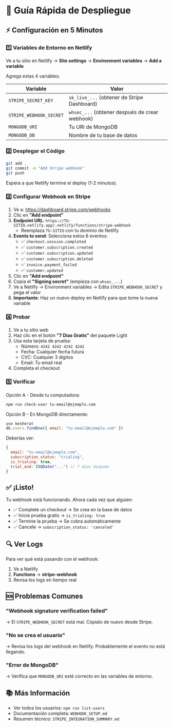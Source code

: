 # 🚀 Guía Rápida de Despliegue

## ⚡ Configuración en 5 Minutos

### 1️⃣ Variables de Entorno en Netlify

Ve a tu sitio en Netlify → **Site settings** → **Environment variables** → **Add a variable**

Agrega estas 4 variables:

| Variable | Valor |
|----------|-------|
| `STRIPE_SECRET_KEY` | `sk_live_...` (obtener de Stripe Dashboard) |
| `STRIPE_WEBHOOK_SECRET` | `whsec_...` (obtener después de crear webhook) |
| `MONGODB_URI` | Tu URI de MongoDB |
| `MONGODB_DB` | Nombre de tu base de datos |

### 2️⃣ Desplegar el Código

```bash
git add .
git commit -m "Add Stripe webhook"
git push
```

Espera a que Netlify termine el deploy (1-2 minutos).

### 3️⃣ Configurar Webhook en Stripe

1. Ve a: https://dashboard.stripe.com/webhooks
2. Clic en **"Add endpoint"**
3. **Endpoint URL**: `https://TU-SITIO.netlify.app/.netlify/functions/stripe-webhook`
   - Reemplaza `TU-SITIO` con tu dominio de Netlify
4. **Events to send**: Selecciona estos 6 eventos:
   - ✅ `checkout.session.completed`
   - ✅ `customer.subscription.created`
   - ✅ `customer.subscription.updated`
   - ✅ `customer.subscription.deleted`
   - ✅ `invoice.payment_failed`
   - ✅ `customer.updated`
5. Clic en **"Add endpoint"**
6. Copia el **"Signing secret"** (empieza con `whsec_...`)
7. Ve a Netlify → Environment variables → Edita `STRIPE_WEBHOOK_SECRET` y pega el valor
8. **Importante**: Haz un nuevo deploy en Netlify para que tome la nueva variable

### 4️⃣ Probar

1. Ve a tu sitio web
2. Haz clic en el botón **"7 Días Gratis"** del paquete Light
3. Usa esta tarjeta de prueba:
   - Número: `4242 4242 4242 4242`
   - Fecha: Cualquier fecha futura
   - CVC: Cualquier 3 dígitos
   - Email: Tu email real
4. Completa el checkout

### 5️⃣ Verificar

Opción A - Desde tu computadora:
```bash
npm run check-user tu-email@ejemplo.com
```

Opción B - En MongoDB directamente:
```javascript
use kesherat
db.users.findOne({ email: "tu-email@ejemplo.com" })
```

Deberías ver:
```javascript
{
  email: "tu-email@ejemplo.com",
  subscription_status: "trialing",
  is_trialing: true,
  trial_end: ISODate("...") // 7 días después
}
```

## ✅ ¡Listo!

Tu webhook está funcionando. Ahora cada vez que alguien:
- ✅ Complete un checkout → Se crea en la base de datos
- ✅ Inicie prueba gratis → `is_trialing: true`
- ✅ Termine la prueba → Se cobra automáticamente
- ✅ Cancele → `subscription_status: 'canceled'`

## 🔍 Ver Logs

Para ver qué está pasando con el webhook:

1. Ve a Netlify
2. **Functions** → **stripe-webhook**
3. Revisa los logs en tiempo real

## 🆘 Problemas Comunes

### "Webhook signature verification failed"
→ El `STRIPE_WEBHOOK_SECRET` está mal. Cópialo de nuevo desde Stripe.

### "No se crea el usuario"
→ Revisa los logs del webhook en Netlify. Probablemente el evento no está llegando.

### "Error de MongoDB"
→ Verifica que `MONGODB_URI` esté correcto en las variables de entorno.

## 📚 Más Información

- Ver todos los usuarios: `npm run list-users`
- Documentación completa: `WEBHOOK_SETUP.md`
- Resumen técnico: `STRIPE_INTEGRATION_SUMMARY.md`

